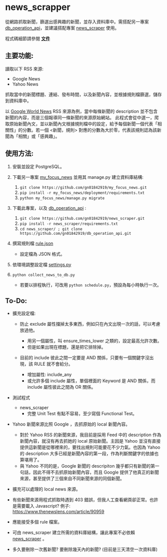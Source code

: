 # news_scrapper
從網路抓取新聞，篩選出感興趣的新聞，並存入資料庫中。需搭配另一專案 [db_operation_api](https://github.com/gn01842919/db_operation_api)，並建議搭配專案 [news_scraper](https://github.com/gn01842919/news_scraper) 使用。

程式碼細節請參閱 [**文件**](http://nas17d598.myqnapcloud.com/doc/)


## 主要功能:
讀取以下 RSS 來源:
- Google News
- Yahoo News

抓取當中的新聞標題、連結、發布時間，以及新聞內容，並根據規則檔篩選，儲存到資料庫中。

以 [Google World News](https://news.google.com/news/rss/headlines/section/topic/WORLD?ned=zh-tw_tw&hl=zh-tw&gl=TW) RSS 來源為例，當中每條新聞的 description 並不包含新聞的內容，而是三個報導同一條新聞的來源原始網站。
此程式會從中選一，爬取原始新聞內文，並以新聞內文根據規則檔中的設定，給予每個新聞一個代表「相關性」的分數。若一個 <新聞，規則> 對應的分數為大於零，代表該規則認為該新聞為「相關」或「感興趣」。


## 使用方法:
1. 安裝並設定 PostgreSQL。

2. 下載另一專案 [my_focus_news](https://github.com/gn01842919/my_focus_news) 並用其 manage.py 建立資料庫結構:
    1. `git clone https://github.com/gn01842919/my_focus_news.git`
    2. `pip install -r my_focus_news/deployment/requirements.txt`
    3. `python my_focus_news/manage.py migrate`

3. 下載此專案，以及 [db_operation_api](https://github.com/gn01842919/db_operation_api) :
    1. `git clone https://github.com/gn01842919/news_scraper.git`
    2. `pip install -r news_scraper/requirements.txt`
    3. `cd news_scraper/ ; git clone https://github.com/gn01842919/db_operation_api.git`

4. 撰寫規則檔 [rule.json](./rule.json)
    - 設定檔為 JSON 格式。

5. 依環境調整設定檔 [settings.py](./settings.py)

6. `python collect_news_to_db.py`
    - 若要以排程執行，可改用 `python schedule.py`，預設為每小時執行一次。


## To-Do:
- 擴充設定檔:
    * 防止 exclude 屬性擋掉太多東西，例如只在內文出現一次的話，可以考慮放過他。
        * 用另一個屬性，叫 ensure_times_lower 之類的，設定最高允許次數。
        * 但是如果出現在標題，還是把它排除掉。

    * 目前的 include 彼此之間一定要是 AND 關係，只要有一個關鍵字沒出現，該 RULE 就不會給分。
        * 增加屬性: include_any
        * 或允許多個 include 屬性，單個裡面的 Keyword 是 AND 關係，而 include 屬性彼此之間為 OR 關係。

- 測試程式
    * news_scraper
        * 完整 Unit Test 有點不容易，至少寫個 Functional Test。

- Yahoo 新聞來源比照 Google ，去抓原始的 local 新聞內容。
    * 對於 Yahoo RSS 的新聞來源，我目前是採用 Feed 中的 description 作為新聞內容，就沒有再去抓她的 local 原始新聞。主因是 Yahoo 並沒有直接提供這新聞是從哪裡來的，要找出規則可能要花不少力氣。也因為 Yahoo 的 description 大多已經是新聞內容的第一段，作為判斷關鍵字的依據也算堪用了。
    * 與 Yahoo 不同的是，Google 新聞的 descripiton 幾乎都只有新聞的第一句話，因此不得不去抓原始新聞內容，而且 Google 提供了他真正的新聞來源，甚至提供了三個來自不同新聞來源的同個新聞。

- 擴充可以處理的 local news 來源。

- 有些新聞來源用程式抓取時遇到 403 錯誤，但我人工查看網頁卻正常。也許是需要載入 Javascript?
  例子: https://www.thenewslens.com/article/90959

- 應能接受多個 rule 檔案。

- 可由 news_scraper 建立所需的資料庫結構，讓此專案不必依賴 [news_scraper](https://github.com/gn01842919/news_scraper) 。

- 多久要刪除一次舊新聞? 要刪除幾天內的新聞? (目前是三天清空一次資料庫)
